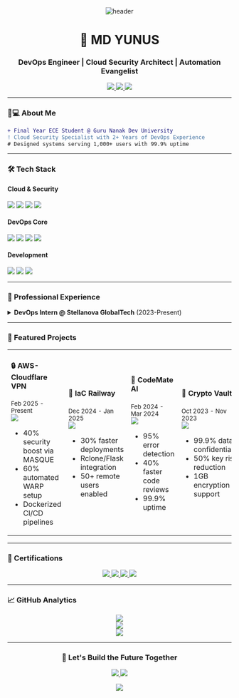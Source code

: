 <!-- Banner -->
<div align="center">
  <img src="https://github.com/yunus25jmi1/yunus25jmi1/blob/main/Github-Banner.png" alt="header"/>
</div>

<!-- Intro Section -->
<h1 align="center">🚀 MD YUNUS</h1>
<h3 align="center">DevOps Engineer | Cloud Security Architect | Automation Evangelist</h3>

<p align="center">
  <a href="https://yunuscloud.eu.org" target="_blank">
    <img src="https://img.shields.io/badge/Portfolio-%23000000.svg?style=for-the-badge&logo=react&logoColor=white">
  </a>
  <a href="https://linkedin.com/in/yunus25jmi">
    <img src="https://img.shields.io/badge/LinkedIn-0A66C2?style=for-the-badge&logo=linkedin&logoColor=white">
  </a>
  <a href="mailto:admin@yunuscloud.eu.org">
    <img src="https://img.shields.io/badge/Email-EA4335?style=for-the-badge&logo=gmail&logoColor=white">
  </a>
</p>

---

<!-- About Section -->
### 👨💻 About Me
```diff
+ Final Year ECE Student @ Guru Nanak Dev University
! Cloud Security Specialist with 2+ Years of DevOps Experience
# Designed systems serving 1,000+ users with 99.9% uptime
```

---

<!-- Tech Stack -->
### 🛠️ Tech Stack
#### **Cloud & Security**
<p>
  <img src="https://img.shields.io/badge/AWS-FF9900?style=for-the-badge&logo=amazonaws&logoColor=white">
  <img src="https://img.shields.io/badge/GCP-4285F4?style=for-the-badge&logo=googlecloud&logoColor=white">
  <img src="https://img.shields.io/badge/Cloudflare_ZRT-F38020?style=for-the-badge&logo=cloudflare&logoColor=white">
  <img src="https://img.shields.io/badge/Hybrid_Crypto-4B32C3?style=for-the-badge&logo=letsencrypt&logoColor=white">
</p>

#### **DevOps Core**
<p>
  <img src="https://img.shields.io/badge/Docker-2496ED?style=for-the-badge&logo=docker&logoColor=white">
  <img src="https://img.shields.io/badge/CI/CD-2088FF?style=for-the-badge&logo=githubactions&logoColor=white">
  <img src="https://img.shields.io/badge/IaC-7B42BC?style=for-the-badge&logo=terraform&logoColor=white">
  <img src="https://img.shields.io/badge/Bash-4EAA25?style=for-the-badge&logo=gnu-bash&logoColor=white">
</p>

#### **Development**
<p>
  <img src="https://img.shields.io/badge/Python-3776AB?style=for-the-badge&logo=python&logoColor=white">
  <img src="https://img.shields.io/badge/Flask_API-000000?style=for-the-badge&logo=flask&logoColor=white">
  <img src="https://img.shields.io/badge/Scalability-01D277?style=for-the-badge&logo=serverless&logoColor=white">
</p>

---

<!-- Experience -->
### 💼 Professional Experience
<details>
<summary><strong>DevOps Intern @ Stellanova GlobalTech</strong> (2023-Present)</summary>
  
🔧 **Key Achievements**:
- Engineered Docker environments improving deployment speed by 30%
- Integrated Jenkins/GitHub Actions CI/CD (+25% efficiency)
- Secured networks with Tailscale VPN & Ngrok (+40% security)
- Automated SSH configuration (-50% management time)
- Accelerated feature development with Flask APIs (-20% dev time)
</details>

---

<!-- Projects -->
### 🚀 Featured Projects
<table>
  <!-- Row 1 -->
  <tr>
    <td width="25%">
      <h4>🔒 AWS-Cloudflare VPN</h4>
      <small>Feb 2025 - Present</small><br>
      <a href="url.yunuscloud.eu.org/Cloudflare-Masque">
        <img src="https://img.shields.io/badge/View_Project-0A66C2?style=for-the-badge">
      </a>
      <ul>
        <li>40% security boost via MASQUE</li>
        <li>60% automated WARP setup</li>
        <li>Dockerized CI/CD pipelines</li>
      </ul>
    </td>
    <td width="25%">
      <h4>🚄 IaC Railway</h4>
      <small>Dec 2024 - Jan 2025</small><br>
      <a href="url.yunuscloud.eu.org/IaC-Railway">
        <img src="https://img.shields.io/badge/View_Project-4B32C3?style=for-the-badge">
      </a>
      <ul>
        <li>30% faster deployments</li>
        <li>Rclone/Flask integration</li>
        <li>50+ remote users enabled</li>
      </ul>
    </td>
    <td width="25%">
      <h4>🤖 CodeMate AI</h4>
      <small>Feb 2024 - Mar 2024</small><br>
      <a href="url.yunuscloud.eu.org/XGnnhh35">
        <img src="https://img.shields.io/badge/View_Project-FF6F00?style=for-the-badge">
      </a>
      <ul>
        <li>95% error detection</li>
        <li>40% faster code reviews</li>
        <li>99.9% uptime</li>
      </ul>
    </td>
    <td width="25%">
      <h4>🔐 Crypto Vault</h4>
      <small>Oct 2023 - Nov 2023</small><br>
      <a href="url.yunuscloud.eu.org/pwEyhh44">
        <img src="https://img.shields.io/badge/View_Project-01D277?style=for-the-badge">
      </a>
      <ul>
        <li>99.9% data confidentiality</li>
        <li>50% key risk reduction</li>
        <li>1GB encryption support</li>
      </ul>
    </td>
  </tr>
</table>

---

<!-- Certifications -->
### 📜 Certifications
<div align="center">
  <a href="https://url.yunuscloud.eu.org/Coursera_E7NL96V7GVZV">
    <img src="https://img.shields.io/badge/Google_Cloud_Foundation-4285F4?style=for-the-badge&logo=googlecloud">
  </a>
  <a href="https://url.yunuscloud.eu.org/Coursera_KFZFMKEN496F.pdf">
    <img src="https://img.shields.io/badge/GCP_Core-01A8FF?style=for-the-badge&logo=googlecloud">
  </a>
  <a href="https://url.yunuscloud.eu.org/badge-5430187">
    <img src="https://img.shields.io/badge/Cloud_Modernization-FF6D01?style=for-the-badge&logo=googlecloud">
  </a>
  <a href="https://url.yunuscloud.eu.org/Google-Cloud-Computing-&-GenAI-Certificate.pdf">
    <img src="https://img.shields.io/badge/Gen_AI_Expert-01D277?style=for-the-badge&logo=openai">
  </a>
</div>

---

<!-- GitHub Stats -->
### 📈 GitHub Analytics
<div align="center">
  <img src="https://github-readme-stats.vercel.app/api?username=yunus25jmi1&theme=dark&show_icons=true&hide_border=true&count_private=true">
  <br>
  <img src="https://github-readme-streak-stats.herokuapp.com/?user=yunus25jmi1&theme=dark&hide_border=true">
  <br>
  <img src="https://github-profile-trophy.vercel.app/?username=yunus25jmi1&theme=onedark&no-bg=true&no-frame=true&margin-w=15">
</div>

---

<!-- Footer -->
<div align="center">
  <h3>🚀 Let's Build the Future Together</h3>
  <p>
    <a href="https://linkedin.com/in/yunus25jmi">
      <img src="https://img.shields.io/badge/Schedule_Call-0A66C2?style=for-the-badge&logo=linkedin">
    </a>
    <a href="mailto:admin@yunuscloud.eu.org">
      <img src="https://img.shields.io/badge/Send_Proposal-EA4335?style=for-the-badge&logo=gmail">
    </a>
  </p>
  <img src="https://komarev.com/ghpvc/?username=yunus25jmi1&label=Profile+Views&color=0E75B6">
</div>

